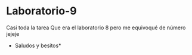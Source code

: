 # Laboratorio-9
Casi toda la tarea
Que era el laboratorio 8 pero me equivoqué de número jejeje 
* Saludos y besitos*
